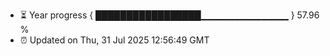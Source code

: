 - ⏳ Year progress { █████████████████▁▁▁▁▁▁▁▁▁▁▁▁▁ } 57.96 %
- ⏰ Updated on Thu, 31 Jul 2025 12:56:49 GMT

